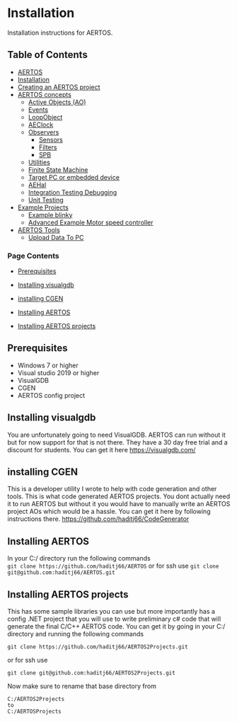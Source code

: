 
# Installation
<!--  
//UserCode_Sectiona
-->
Installation instructions for AERTOS.
<!--  
//UserCode_Sectiona_end
-->

## Table of Contents
- [AERTOS](https://github.com/haditj66/AERTOSCopy)
- [Installation](https://github.com/haditj66/AERTOSCopy/blob/master/doc/Installation.md)
- [Creating an AERTOS project](https://github.com/haditj66/AERTOSCopy/blob/master/doc/Creating_an_AERTOS_project.md)
- [AERTOS concepts](https://github.com/haditj66/AERTOSCopy/blob/master/doc/AERTOS_concepts.md)
    - [Active Objects (AO)](https://github.com/haditj66/AERTOSCopy/blob/master/doc/concepts/AOs.md)
    - [Events](https://github.com/haditj66/AERTOSCopy/blob/master/doc/concepts/Events.md)
    - [LoopObject](https://github.com/haditj66/AERTOSCopy/blob/master/doc/concepts/LoopObject.md)
    - [AEClock](https://github.com/haditj66/AERTOSCopy/blob/master/doc/concepts/AEClock.md)
    - [Observers](https://github.com/haditj66/AERTOSCopy/blob/master/doc/concepts/Observers.md)
        - [Sensors](https://github.com/haditj66/AERTOSCopy/blob/master/doc/concepts/observers/Sensors.md)
        - [Filters](https://github.com/haditj66/AERTOSCopy/blob/master/doc/concepts/observers/Filters.md)
        - [SPB](https://github.com/haditj66/AERTOSCopy/blob/master/doc/concepts/observers/SPB.md)
    - [Utilities](https://github.com/haditj66/AERTOSCopy/blob/master/doc/concepts/Utilities.md)
    - [Finite State Machine](https://github.com/haditj66/AERTOSCopy/blob/master/doc/concepts/FSM.md)
    - [Target PC or embedded device](https://github.com/haditj66/AERTOSCopy/blob/master/doc/concepts/Target_PC_Or_Embed.md)
    - [AEHal](https://github.com/haditj66/AERTOSCopy/blob/master/doc/concepts/AEHal.md)
    - [Integration Testing Debugging](https://github.com/haditj66/AERTOSCopy/blob/master/doc/concepts/IntegrationTesting.md)
    - [Unit Testing](https://github.com/haditj66/AERTOSCopy/blob/master/doc/concepts/UnitTesting.md)
- [Example Projects](https://github.com/haditj66/AERTOSCopy/blob/master/doc/Examples.md)
    - [Example blinky](https://github.com/haditj66/AERTOSCopy/blob/master/doc/example/blinky.md)
    - [Advanced Example Motor speed controller](https://github.com/haditj66/AERTOSCopy/blob/master/doc/example/motor_speed_controller.md)
- [AERTOS Tools](https://github.com/haditj66/AERTOSCopy/blob/master/doc/AERTOS_TOOLS.md)
    - [Upload Data To PC](https://github.com/haditj66/AERTOSCopy/blob/master/doc/tools/UploadDataToPC.md)
 

### Page Contents
- [Prerequisites](#prerequisites)

- [Installing visualgdb](#installing-visualgdb)

- [installing CGEN](#installing-cgen)

- [Installing AERTOS](#installing-aertos)

- [Installing AERTOS projects](#installing-aertos-projects)



<!--  
//UserCode_Sectionb
//UserCode_Sectionb_end
 -->
 
## Prerequisites
<!--  
 //UserCode_Sectionprerequisites
 -->
 

 - Windows 7 or higher
 - Visual studio 2019 or higher
 - VisualGDB 
 - CGEN
 - AERTOS config project

 <!--  
//UserCode_Sectionprerequisites_end
-->
## Installing visualgdb
<!--  
 //UserCode_Sectioninstallingvisualgdb
  -->
 You are unfortunately going to need VisualGDB.  AERTOS can run without it but for now support for that is not there. They have a 30 day free trial and a discount for students. You can get it here 
 https://visualgdb.com/

 <!--  
//UserCode_Sectioninstallingvisualgdb_end
-->
## installing CGEN
<!--  
 //UserCode_Sectioninstallingcgen
   -->
This is a developer utility I wrote to help with code generation and other tools. This is what code generated AERTOS projects. You dont actually need it to run AERTOS but without it you would have to manually write an AERTOS project AOs which would be a hassle. You can get it here by following instructions there.
https://github.com/haditj66/CodeGenerator

 <!--  
//UserCode_Sectioninstallingcgen_end
-->
## Installing AERTOS
<!--  
 //UserCode_Sectioninstallingaertos
    -->

In your C:/ directory run the following commands  
  `git clone https://github.com/haditj66/AERTOS` 
  or for ssh use 
  `git clone git@github.com:haditj66/AERTOS.git` 
 <!--  
//UserCode_Sectioninstallingaertos_end
-->
## Installing AERTOS projects
<!--  
 //UserCode_Sectioninstallingaertosprojects
 -->
 This has some sample libraries you can use but more importantly has a config .NET project that you will use to write preliminary c# code that will generate the final C/C++ AERTOS code.
  You can get it by going in your C:/ directory and running the following commands  
  
    git clone https://github.com/haditj66/AERTOS2Projects.git  
  
  or for ssh use  

    git clone git@github.com:haditj66/AERTOS2Projects.git 
    
Now make sure to rename that base directory from 

    C:/AERTOS2Projects
    to 
    C:/AERTOSProjects
<!--  
//UserCode_Sectioninstallingaertosprojects_end
-->


 
